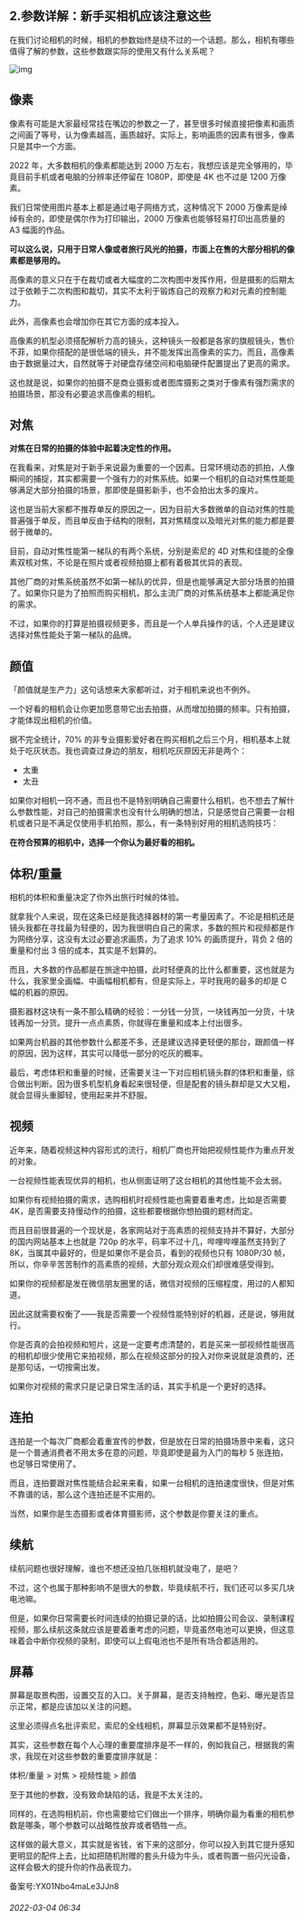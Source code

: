 ## 2.参数详解：新手买相机应该注意这些
在我们讨论相机的时候，相机的参数始终是绕不过的一个话题。那么，相机有哪些值得了解的参数，这些参数跟实际的使用又有什么关系呢？


![img](https://pic2.zhimg.com/v2-168e31870f3f697a3a4b2d0fe14a2404.webp)

**像素**
------


像素有可能是大家最经常挂在嘴边的参数之一了，甚至很多时候直接把像素和画质之间画了等号，认为像素越高，画质越好。实际上，影响画质的因素有很多，像素只是其中一个方面。


2022 年，大多数相机的像素都能达到 2000 万左右，我想应该是完全够用的，毕竟目前手机或者电脑的分辨率还停留在 1080P，即使是 4K 也不过是 1200 万像素。


我们日常使用图片基本上都是通过电子网络方式，这种情况下 2000 万像素是绰绰有余的，即使是偶尔作为打印输出，2000 万像素也能够轻易打印出高质量的 A3 幅面的作品。


**可以这么说，只用于日常人像或者旅行风光的拍摄，市面上在售的大部分相机的像素都是够用的。**


高像素的意义只在于在裁切或者大幅度的二次构图中发挥作用，但是摄影的后期太过于依赖于二次构图和裁切，其实不太利于锻炼自己的观察力和对元素的控制能力。


此外，高像素也会增加你在其它方面的成本投入。


高像素的机型必须搭配解析力高的镜头，这种镜头一般都是各家的旗舰镜头，售价不菲，如果你搭配的是很低端的镜头，并不能发挥出高像素的实力。而且，高像素由于数据量过大，自然就等于对硬盘存储空间和电脑硬件配置提出了更高的需求。


这也就是说，如果你的拍摄不是商业摄影或者图库摄影之类对于像素有强烈需求的拍摄场景，那没有必要追求高像素的相机。 


**对焦**
------


**对焦在日常的拍摄的体验中起着决定性的作用。**


在我看来，对焦是对于新手来说最为重要的一个因素。日常环境动态的抓拍，人像瞬间的捕捉，其实都需要一个强有力的对焦系统。如果一个相机的自动对焦性能能够满足大部分拍摄的场景，那即使是摄影新手，也不会拍出太多的废片。


这也是当前大家都不推荐单反的原因之一，因为目前大多数微单的自动对焦的性能普遍强于单反，而且单反由于结构的限制，其对焦精度以及暗光对焦的能力都是要弱于微单的。


目前，自动对焦性能第一梯队的有两个系统，分别是索尼的 4D 对焦和佳能的全像素双核对焦，不论是在照片或者视频拍摄上都有着极其优异的表现。


其他厂商的对焦系统虽然不如第一梯队的优异，但是也能够满足大部分场景的拍摄了。如果你只是为了拍照而购买相机，那么主流厂商的对焦系统基本上都能满足你的需求。


不过，如果你的打算是拍摄视频更多，而且是一个人单兵操作的话，个人还是建议选择对焦性能处于第一梯队的品牌。 


**颜值**
------


「颜值就是生产力」这句话想来大家都听过，对于相机来说也不例外。


一个好看的相机会让你更加愿意带它出去拍摄，从而增加拍摄的频率。只有拍摄，才能体现出相机的价值。


据不完全统计，70% 的非专业摄影爱好者在购买相机之后三个月，相机基本上就处于吃灰状态。我也调查过身边的朋友，相机吃灰原因无非是两个：


* 太重
* 太丑

如果你对相机一窍不通，而且也不是特别明确自己需要什么相机，也不想去了解什么参数性能，对自己的拍摄需求也没有什么明确的想法，只是感觉自己需要一台相机或者只是不满足仅使用手机拍照，那么，有一条特别好用的相机选购技巧：


**在符合预算的相机中，选择一个你认为最好看的相机。** 


**体积/重量**
---------


相机的体积和重量决定了你外出旅行时候的体验。


就拿我个人来说，现在这条已经是我选择器材的第一考量因素了。不论是相机还是镜头我都在寻找最为轻便的，因为我很明白自己的需求，多数的照片和视频都是作为网络分享，这没有太过必要追求画质，为了追求 10% 的画质提升，背负 2 倍的重量和付出 3 倍的成本，其实是不划算的。


而且，大多数的作品都是在旅途中拍摄，此时轻便真的比什么都重要，这也就是为什么，我家里全画幅、中画幅相机都有，但是实际上，平时我用的最多的却是 C 幅的机器的原因。


摄影器材这块有一条不那么精确的经验：一分钱一分货，一块钱再加一分货，十块钱再加一分货。提升一点点素质，你就得在重量和成本上付出很多。


如果两台机器的其他参数什么都差不多，还是建议选择更轻便的那台，跟颜值一样的原因，因为这样，其实可以降低一部分的吃灰的概率。


最后，考虑体积和重量的时候，还需要关注一下对应相机镜头群的体积和重量，综合做出判断。因为很多机型机身看起来很轻便，但是配套的镜头群却是又大又粗，就会显得头重脚轻，使用起来并不舒服。


**视频**
------


近年来，随着视频这种内容形式的流行，相机厂商也开始把视频性能作为重点开发的对象。


一台视频性能表现优异的相机，也从侧面证明了这台相机的其他性能不会太弱。


如果你有视频拍摄的需求，选购相机时视频性能也需要着重考虑，比如是否需要 4K，是否需要支持慢动作的拍摄，这些都要根据你想拍摄的题材而定。


而且目前很普遍的一个现状是，各家网站对于高素质的视频支持并不算好，大部分的国内网站基本上也就是 720p 的水平，码率不过十几，哔哩哔哩虽然支持到了 8K，当属其中最好的，但是如果你不是会员，看到的视频也只有 1080P/30 帧，所以，你辛辛苦苦制作的高素质的视频，大部分观众观众们却很难感受得到。


如果你的视频都是发在微信朋友圈里的话，微信对视频的压缩程度，用过的人都知道。


因此这就需要权衡了——我是否需要一个视频性能特别好的机器，还是说，够用就行。


你是否真的会拍视频和短片，这是一定要考虑清楚的，若是买来一部视频性能很高的相机却很少使用它来拍视频，那么在视频这部分的投入对你来说就是浪费的，还是那句话，一切按需出发。


如果你对视频的需求只是记录日常生活的话，其实手机是一个更好的选择。


**连拍**
------


连拍是一个每次厂商都会着重宣传的参数，但是放在日常的拍摄场景中来看，这只是一个普通消费者不用太多在意的问题，毕竟即使是最为入门的每秒 5 张连拍，也足够日常使用了。


而且，连拍要跟对焦性能结合起来来看，如果一台相机的连拍速度很快，但是对焦不靠谱的话，那么这个连拍还是不实用的。


当然，如果你是生态摄影或者体育摄影师，这个参数是你要关注的重点。


**续航**
------


续航问题也很好理解，谁也不想还没拍几张相机就没电了，是吧？


不过，这个也属于那种影响不是很大的参数，毕竟续航不行，我们还可以多买几块电池嘛。


但是，如果你日常需要长时间连续的拍摄记录的话，比如拍摄公司会议、录制课程视频，那么续航这条就应该是要着重考虑的问题，毕竟虽然电池可以更换，但这意味着会中断你视频的录制，即使可以上假电池也不是所有场合都适用的。


**屏幕**
------


屏幕是取景构图，设置交互的入口。关于屏幕，是否支持触控，色彩、曝光是否显示正常，都是应该加以关注的问题。


这里必须得点名批评索尼，索尼的全线相机，屏幕显示效果都不是特别好。


其实，这些参数在每个人心理的重要度排序是不一样的，例如我自己，根据我的需求，我现在对这些参数的重要度排序就是：


体积/重量 > 对焦 > 视频性能 > 颜值


至于其他的参数，没有致命缺陷的话，我是不太关注的。


同样的，在选购相机前，你也需要给它们做出一个排序，明确你最为看重的相机参数是哪条，哪个参数可以战略性放弃或者牺牲一点。


这样做的最大意义，其实就是省钱，省下来的这部分，你可以投入到其它提升感知更明显的配件上去，比如把随机附赠的套头升级为牛头，或者购置一些闪光设备，这样会极大的提升你的作品表现力。


备案号:YX01Nbo4maLe3JJn8


###### 2022-03-04 06:34
